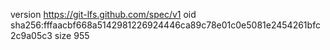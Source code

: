 version https://git-lfs.github.com/spec/v1
oid sha256:fffaacbf668a5142981226924446ca89c78e01c0e5081e2454261bfc2c9a05c3
size 955
